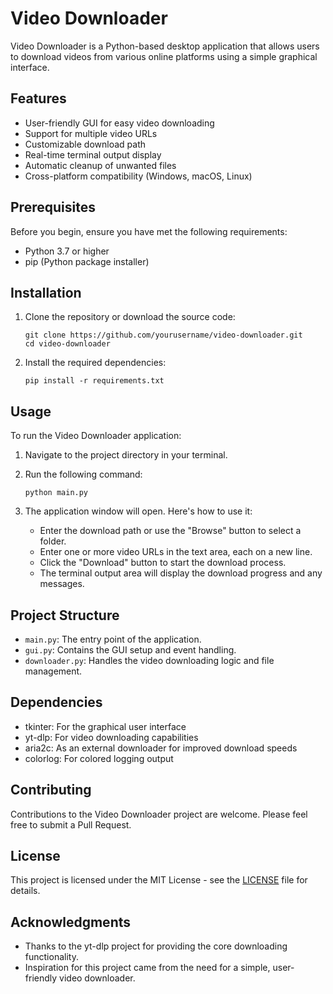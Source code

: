 # Video Downloader

Video Downloader is a Python-based desktop application that allows users to download videos from various online platforms using a simple graphical interface.

## Features

- User-friendly GUI for easy video downloading
- Support for multiple video URLs
- Customizable download path
- Real-time terminal output display
- Automatic cleanup of unwanted files
- Cross-platform compatibility (Windows, macOS, Linux)

## Prerequisites

Before you begin, ensure you have met the following requirements:

- Python 3.7 or higher
- pip (Python package installer)

## Installation

1. Clone the repository or download the source code:
   ```
   git clone https://github.com/yourusername/video-downloader.git
   cd video-downloader
   ```

2. Install the required dependencies:
   ```
   pip install -r requirements.txt
   ```

## Usage

To run the Video Downloader application:

1. Navigate to the project directory in your terminal.
2. Run the following command:
   ```
   python main.py
   ```

3. The application window will open. Here's how to use it:
   - Enter the download path or use the "Browse" button to select a folder.
   - Enter one or more video URLs in the text area, each on a new line.
   - Click the "Download" button to start the download process.
   - The terminal output area will display the download progress and any messages.

## Project Structure

- `main.py`: The entry point of the application.
- `gui.py`: Contains the GUI setup and event handling.
- `downloader.py`: Handles the video downloading logic and file management.

## Dependencies

- tkinter: For the graphical user interface
- yt-dlp: For video downloading capabilities
- aria2c: As an external downloader for improved download speeds
- colorlog: For colored logging output

## Contributing

Contributions to the Video Downloader project are welcome. Please feel free to submit a Pull Request.

## License

This project is licensed under the MIT License - see the [LICENSE](LICENSE) file for details.

## Acknowledgments

- Thanks to the yt-dlp project for providing the core downloading functionality.
- Inspiration for this project came from the need for a simple, user-friendly video downloader.